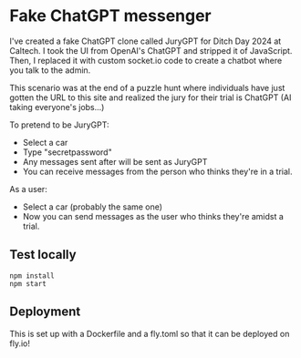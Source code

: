 # Fake ChatGPT messenger

I've created a fake ChatGPT clone called JuryGPT for Ditch Day 2024 at Caltech. I took the UI from OpenAI's ChatGPT and stripped it of JavaScript. Then, I replaced it with custom socket.io code to create a chatbot where you talk to the admin.

This scenario was at the end of a puzzle hunt where individuals have just gotten the URL to this site and realized the jury for their trial is ChatGPT (AI taking everyone's jobs...)

To pretend to be JuryGPT:
- Select a car
- Type "secretpassword"
- Any messages sent after will be sent as JuryGPT
- You can receive messages from the person who thinks they're in a trial.

As a user:
- Select a car (probably the same one)
- Now you can send messages as the user who thinks they're amidst a trial.

## Test locally

```
npm install
npm start
```

## Deployment

This is set up with a Dockerfile and a fly.toml so that it can be deployed on fly.io!